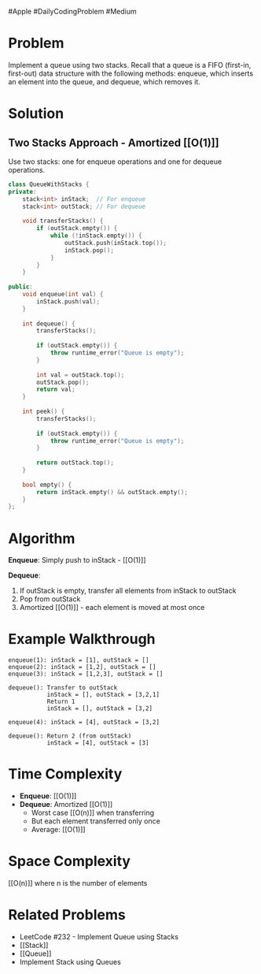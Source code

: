 #Apple #DailyCodingProblem #Medium 
# Problem

Implement a queue using two stacks. Recall that a queue is a FIFO (first-in, first-out) data structure with the
following methods: enqueue, which inserts an element into the queue, and dequeue, which removes it.
# Solution

## Two Stacks Approach - Amortized [[O(1)]]

Use two stacks: one for enqueue operations and one for dequeue operations.

```cpp
class QueueWithStacks {
private:
    stack<int> inStack;  // For enqueue
    stack<int> outStack; // For dequeue
    
    void transferStacks() {
        if (outStack.empty()) {
            while (!inStack.empty()) {
                outStack.push(inStack.top());
                inStack.pop();
            }
        }
    }
    
public:
    void enqueue(int val) {
        inStack.push(val);
    }
    
    int dequeue() {
        transferStacks();
        
        if (outStack.empty()) {
            throw runtime_error("Queue is empty");
        }
        
        int val = outStack.top();
        outStack.pop();
        return val;
    }
    
    int peek() {
        transferStacks();
        
        if (outStack.empty()) {
            throw runtime_error("Queue is empty");
        }
        
        return outStack.top();
    }
    
    bool empty() {
        return inStack.empty() && outStack.empty();
    }
};
```

# Algorithm

**Enqueue**: Simply push to inStack - [[O(1)]]

**Dequeue**:
1. If outStack is empty, transfer all elements from inStack to outStack
2. Pop from outStack
3. Amortized [[O(1)]] - each element is moved at most once

# Example Walkthrough

```
enqueue(1): inStack = [1], outStack = []
enqueue(2): inStack = [1,2], outStack = []
enqueue(3): inStack = [1,2,3], outStack = []

dequeue(): Transfer to outStack
           inStack = [], outStack = [3,2,1]
           Return 1
           inStack = [], outStack = [3,2]

enqueue(4): inStack = [4], outStack = [3,2]

dequeue(): Return 2 (from outStack)
           inStack = [4], outStack = [3]
```

# Time Complexity

- **Enqueue**: [[O(1)]]
- **Dequeue**: Amortized [[O(1)]]
  - Worst case [[O(n)]] when transferring
  - But each element transferred only once
  - Average: [[O(1)]]

# Space Complexity

[[O(n)]] where n is the number of elements

# Related Problems

- LeetCode #232 - Implement Queue using Stacks
- [[Stack]]
- [[Queue]]
- Implement Stack using Queues
